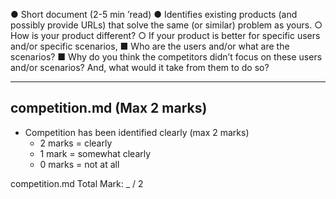 ● Short document (2-5 min ’read)
● Identifies existing products (and possibly provide URLs) that solve the same (or similar)
problem as yours.
○ How is your product different?
○ If your product is better for specific users and/or specific scenarios,
■ Who are the users and/or what are the scenarios?
■ Why do you think the competitors didn’t focus on these users and/or
scenarios? And, what would it take from them to do so?

---
## competition.md (Max 2 marks)
  - Competition has been identified clearly (max 2 marks) 
    - 2 marks = clearly
    - 1 mark = somewhat clearly
    - 0 marks = not at all

  competition.md Total Mark: _ / 2